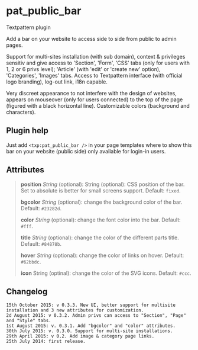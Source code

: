 # pat_public_bar

Textpattern plugin

Add a bar on your website to access side to side from public to admin pages.

Support for multi-sites installation (with sub domain), context & privileges sensitiv and give access to 'Section', 'Form', 'CSS' tabs (only for users with 1, 2 or 6 privs level); 'Article' (with 'edit' or 'create new' option), 'Categories', 'Images' tabs. Access to Textpattern interface (with official logo branding), log-out link, i18n capable.

Very discreet appearance to not interfere with the design of websites, appears on mouseover (only for users connected) to the top of the page (figured with a black horizontal line). Customizable colors (background and characters).


## Plugin help

Just add `<txp:pat_public_bar />` in your page templates where to show this bar on your website (public side) only available for login-in users.

## Attributes

> **position** *String* (optional): String (optional): CSS position of the bar. Set to absolute is better for small screens support. Default: `fixed`.
>
> **bgcolor** *String* (optional): change the background color of the bar. Default: `#23282d`.
>
> **color** *String* (optional): change the font color into the bar. Default: `#fff`.
> 
> **title** *String* (optional): change the color of the different parts title. Default: `#84878b`.
> 
> **hover** *String* (optional): change the color of links on hover. Default: `#62bbdc`. 
> 
> **icon** String (optinal): change the color of the SVG icons. Default: `#ccc`.

## Changelog

    15th October 2015: v 0.3.3. New UI, better support for multisite installation and 3 new attributes for customization.
    2d August 2015: v 0.3.2. Admin privs can access to "Section", "Page" and "Style" tabs.
    1st August 2015: v. 0.3.1. Add "bgcolor" and "color" attributes.
    30th July 2015: v. 0.3.0. Support for multi-site installations.
    29th April 2015: v 0.2. Add image & category page links.
    25th July 2014: first release.


